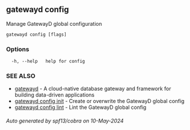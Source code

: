 ## gatewayd config

Manage GatewayD global configuration

```
gatewayd config [flags]
```

### Options

```
  -h, --help   help for config
```

### SEE ALSO

* [gatewayd](gatewayd.md)	 - A cloud-native database gateway and framework for building data-driven applications
* [gatewayd config init](gatewayd_config_init.md)	 - Create or overwrite the GatewayD global config
* [gatewayd config lint](gatewayd_config_lint.md)	 - Lint the GatewayD global config

###### Auto generated by spf13/cobra on 10-May-2024
